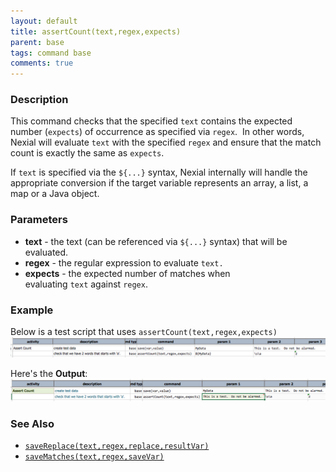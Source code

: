```yaml
---
layout: default
title: assertCount(text,regex,expects)
parent: base
tags: command base
comments: true
---
```



### Description
This command checks that the specified `text` contains the expected number (`expects`) of occurrence as specified 
via `regex`.  In other words, Nexial will evaluate `text` with the specified `regex` and ensure that the match count 
is exactly the same as `expects`.   

If `text` is specified via the `${...}` syntax, Nexial internally will handle the appropriate conversion if the 
target variable represents an array, a list, a map or a Java object.


### Parameters
- **text** \- the text (can be referenced via `${...}` syntax) that will be evaluated. 
- **regex** \- the regular expression to evaluate `text.`
- **expects** \- the expected number of matches when evaluating `text` against `regex`.


### Example
Below is a test script that uses `assertCount(text,regex,expects)`<br/>
![script](image/assertCount_01.png)

Here's the **Output**:<br/>
![output](image/assertCount_02.png)


### See Also
- [`saveReplace(text,regex,replace,resultVar)`](saveReplace(text,regex,replace,resultVar))
- [`saveMatches(text,regex,saveVar)`](saveMatches(text,regex,saveVar))
